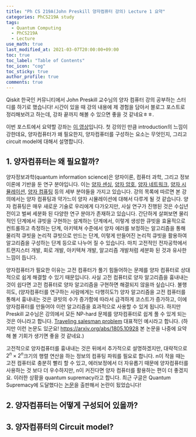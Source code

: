 ```yaml
---
title: "Ph CS 219A(John Preskill 양자컴퓨터 강의) Lecture 1 요약"
categories: PhCS219A study
tags:
  - Quantum Computing
  - PhCS219A
  - Lecture
use_math: true
last_modified_at: 2021-03-07T20:00:00+09:00
toc: true 
toc_label: "Table of Contents"
toc_icon: "cog" 
toc_sticky: true 
author_profile: true
comments: true
---
```


Qiskit 한국인 커뮤니티에서 John Preskill 교수님의 양자 컴퓨터 강의 공부하는 스터디를 하기로 했습니다! 시간이 있을 때 강의 내용에 제 경험을 담아서 블로그 포스트로 정리해보려고 하는데, 강좌 끝까지 해볼 수 있으면 좋을 것 같네요ㅎㅎ. 

이번 포스트에서 요약할 강좌는 [이 영상](https://www.youtube.com/watch?v=w08pSFsAZvE&amp;index=2)입니다. 첫 강의인 만큼 introduction의 느낌이 강한데요, 양자컴퓨터가 왜 필요한지, 양자컴퓨터를 구성하는 요소는 무엇인지, 그리고 circuit model에 대해서 설명합니다. 

## 1. 양자컴퓨터는 왜 필요할까?
양자정보과학(quantum information science)은 양자이론, 컴퓨터 과학, 그리고 정보이론에 기반을 둔 연구 분야입니다. 이는 [양자 센싱](https://en.wikipedia.org/wiki/Quantum_sensor), [양자 암호](https://en.wikipedia.org/wiki/Quantum_cryptography), [양자 네트워크](https://en.wikipedia.org/wiki/Quantum_network), [양자 시뮬레이션](https://en.wikipedia.org/wiki/Quantum_simulator), [양자 컴퓨팅](https://en.wikipedia.org/wiki/Quantum_computing) 등의 세부 분야들을 가지고 있습니다. 강의 목록에 따르면 본 강의에서는 양자 컴퓨팅과 약가느이 양자 시뮬레이션에 대해서 다루게 될 것 같습니다. 양자 컴퓨팅은 매우 새로운 기술로 우리에게 다가오지만, 사실 연구가 진행된 것은 수십년 전이고 벌써 세분화 된 다양한 연구 분야가 존재하고 있습니다. 간단하게 살펴보면 물리적인 단계에서 큐빗을 구현하는 설계하는 단계에서, 이렇게 생성한 큐빗을 효율적으로 컨트롤하고 측정하는 단계, 아키텍쳐 수준에서 양자 에러를 보정하는 알고리즘을 통해 물리적 큐빗을 논리적 큐빗으로 만드는 단계, 이렇게 만들어진 논리적 큐빗을 활용하여 알고리즘을 구성하는 단계 등으로 나누어 질 수 있습니다. 마치 고전적인 전자공학에서 트랜지스터 개발, 회로 개발, 아키텍쳐 개발, 알고리즘 개발처럼 세분화 된 것과 유사한 느낌이 듭니다. 

양자컴퓨터가 필요한 이유는 고전 컴퓨터가 풀기 힘들어하는 문제를 양자 컴퓨터로 상대적으로 쉽게 해결할 수 있기 때문입니다. 사실 고전 컴퓨터로 양자 알고리즘을 흉내내는 것이 쉽다면 고전 컴퓨터로 양자 알고리즘을 구현하면 해결되지 않을까 싶습니다. 불행히도, (양자컴퓨터를 연구하는 사람에게는 다행히도?) 양자 알고리즘을 고전 컴퓨터를 통해서 흉내내는 것은 큐빗의 수가 증가함에 따라서 급격하게 코스트가 증가하고, 이에 양자컴퓨터를 만들어야 이런 알고리즘을 효과적으로 사용할 수 있게 됩니다. 하지만 Preskill 교수님은 강의에서 모든 NP-hard 문제를 양자컴퓨터로 쉽게 풀 수 있게 되는 것은 아니라고 합니다. [Traveling salesman problem](https://en.wikipedia.org/wiki/Travelling_salesman_problem) 대표적인 예시라고 합니다. (하지만 이런 논문도 있군요! https://arxiv.org/abs/1805.10928 본 논문을 나중에 요약해 볼 기회가 생기면 좋을 것 같네요.)

고전적으로 양자컴퓨터를 흉내내는 것은 뒤에서 추가적으로 설명하겠지만, 대략적으로 $2^n \times 2^n$크기의 행렬 연산을 하는 정보의 컴퓨팅 파워를 필요로 합니다. n이 작을 때는 고전 컴퓨터로 충분히 빨리 할 수 있고, 에러보정에서 더 자유롭기 때문에 양자컴퓨터를 사용하는 것 보다 더 우수하지만, n이 커진다면 양자 컴퓨터를 활용하는 편이 더 좋겠지요. 이러한 상황을 quantum supremacy라고 합니다. 최근 구글은 Quantum Supremacy에 도달했다는 [논문](https://www.nature.com/articles/s41586-019-1666-5)을 출판해서 논란이 됬었습니다! 

## 2. 양자컴퓨터는 어떻게 구성되어 있을까?


## 3. 양자컴퓨터의 Circuit model?
